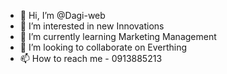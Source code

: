 - 👋 Hi, I’m @Dagi-web
- 👀 I’m interested in new Innovations
- 🌱 I’m currently learning Marketing Management
- 💞️ I’m looking to collaborate on Everthing
- 📫 How to reach me - 0913885213

<!---
Dagi-web/Dagi-web is a ✨ special ✨ repository because its `README.md` (this file) appears on your GitHub profile.
You can click the Preview link to take a look at your changes.
--->
